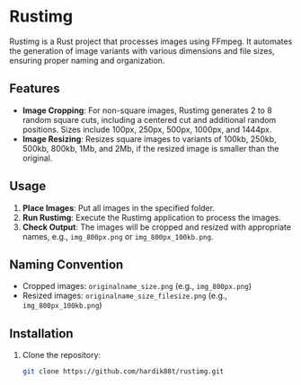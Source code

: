 # Rustimg

Rustimg is a Rust project that processes images using FFmpeg. It automates the generation of image variants with various dimensions and file sizes, ensuring proper naming and organization.

## Features

- **Image Cropping**: For non-square images, Rustimg generates 2 to 8 random square cuts, including a centered cut and additional random positions. Sizes include 100px, 250px, 500px, 1000px, and 1444px.
- **Image Resizing**: Resizes square images to variants of 100kb, 250kb, 500kb, 800kb, 1Mb, and 2Mb, if the resized image is smaller than the original.

## Usage

1. **Place Images**: Put all images in the specified folder.
2. **Run Rustimg**: Execute the Rustimg application to process the images.
3. **Check Output**: The images will be cropped and resized with appropriate names, e.g., `img_800px.png` or `img_800px_100kb.png`.

## Naming Convention

- Cropped images: `originalname_size.png` (e.g., `img_800px.png`)
- Resized images: `originalname_size_filesize.png` (e.g., `img_800px_100kb.png`)

## Installation

1. Clone the repository:
   ```bash
   git clone https://github.com/hardik88t/rustimg.git
